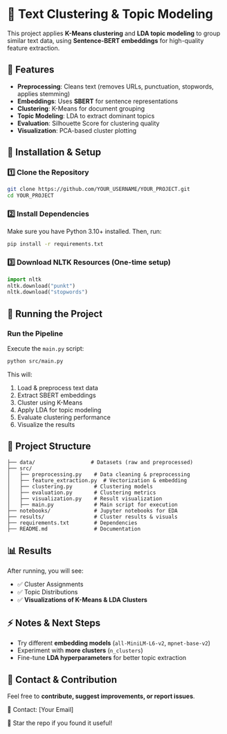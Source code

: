 # 💌 Text Clustering & Topic Modeling

This project applies **K-Means clustering** and **LDA topic modeling** to group similar text data, using **Sentence-BERT embeddings** for high-quality feature extraction.

## 🚀 Features

- **Preprocessing**: Cleans text (removes URLs, punctuation, stopwords, applies stemming)
- **Embeddings**: Uses **SBERT** for sentence representations
- **Clustering**: K-Means for document grouping
- **Topic Modeling**: LDA to extract dominant topics
- **Evaluation**: Silhouette Score for clustering quality
- **Visualization**: PCA-based cluster plotting

## 🔧 Installation & Setup

### 1️⃣ Clone the Repository

```bash
git clone https://github.com/YOUR_USERNAME/YOUR_PROJECT.git
cd YOUR_PROJECT
```

### 2️⃣ Install Dependencies

Make sure you have Python 3.10+ installed. Then, run:

```bash
pip install -r requirements.txt
```

### 3️⃣ Download NLTK Resources (One-time setup)

```python
import nltk
nltk.download("punkt")
nltk.download("stopwords")
```

## 🚀 Running the Project

### Run the Pipeline

Execute the `main.py` script:

```bash
python src/main.py
```

This will:
1. Load & preprocess text data
2. Extract SBERT embeddings
3. Cluster using K-Means
4. Apply LDA for topic modeling
5. Evaluate clustering performance
6. Visualize the results

## 💂️ Project Structure

```
├── data/                  # Datasets (raw and preprocessed)
├── src/
│   ├── preprocessing.py    # Data cleaning & preprocessing
│   ├── feature_extraction.py  # Vectorization & embedding
│   ├── clustering.py       # Clustering models
│   ├── evaluation.py       # Clustering metrics
│   ├── visualization.py    # Result visualization
│   ├── main.py             # Main script for execution
├── notebooks/              # Jupyter notebooks for EDA
├── results/                # Cluster results & visuals
├── requirements.txt        # Dependencies
├── README.md               # Documentation
```

## 📊 Results

After running, you will see:
- ✅ Cluster Assignments
- ✅ Topic Distributions
- ✅ **Visualizations of K-Means & LDA Clusters**

## ⚡ Notes & Next Steps

- Try different **embedding models** (`all-MiniLM-L6-v2`, `mpnet-base-v2`)
- Experiment with **more clusters** (`n_clusters`)
- Fine-tune **LDA hyperparameters** for better topic extraction

## 📩 Contact & Contribution

Feel free to **contribute, suggest improvements, or report issues**. 

📧 Contact: [Your Email]

🌟 Star the repo if you found it useful!
